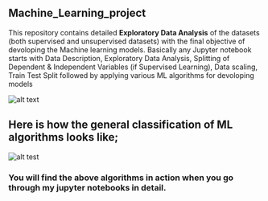 ## Machine_Learning_project
This repository contains detailed **Exploratory Data Analysis** of the datasets (both supervised and unsupervised datasets) with the final objective of devoloping the Machine learning models.
Basically any Jupyter notebook starts with Data Description, Exploratory Data Analysis, Splitting of Dependent & Independent Variables (if Supervised Learning), Data scaling, Train Test Split followed by applying various ML algorithms for devoloping models

![alt text](https://www.securityroundtable.org/wp-content/uploads/2019/09/AdobeStock_237619408.jpeg)

## Here is how the general classification of ML algorithms looks like;

![alt test](https://www.edureka.co/blog/wp-content/uploads/2018/12/Classification-Machine-Learning-Algorithms-Edureka.png)

### You will find the above algorithms in action when you go through my jupyter notebooks in detail.

